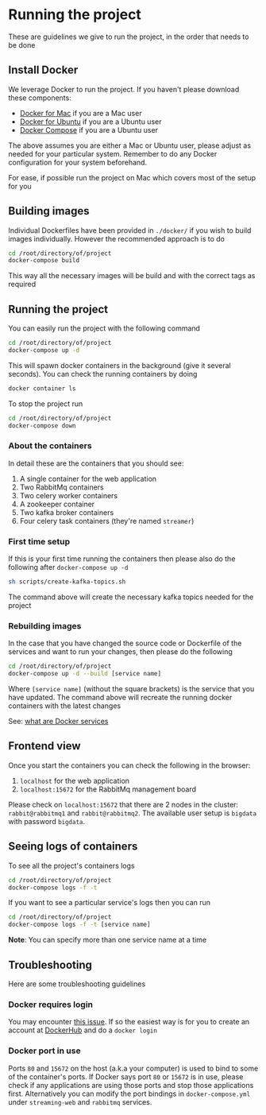 # Running the project

These are guidelines we give to run the project, in the order that needs to be done

## Install Docker
We leverage Docker to run the project. If you haven't please download these components:
- [Docker for Mac](https://docs.docker.com/docker-for-mac/install/) if you are a Mac user
- [Docker for Ubuntu](https://docs.docker.com/install/linux/docker-ce/ubuntu/) if you are a Ubuntu user
- [Docker Compose](https://docs.docker.com/compose/install/#install-compose) if you are a Ubuntu user

The above assumes you are either a Mac or Ubuntu user, please adjust as needed for your particular system.
Remember to do any Docker configuration for your system beforehand.

For ease, if possible run the project on Mac which covers most of the setup for you

## Building images
Individual Dockerfiles have been provided in `./docker/` if you wish to build images individually.
However the recommended approach is to do
```bash
cd /root/directory/of/project
docker-compose build
```

This way all the necessary images will be build and with the correct tags as required

## Running the project
You can easily run the project with the following command
```bash
cd /root/directory/of/project
docker-compose up -d
```

This will spawn docker containers in the background (give it several seconds). You can check the running containers by doing
```bash
docker container ls
```

To stop the project run
```bash
cd /root/directory/of/project
docker-compose down
```

### About the containers
In detail these are the containers that you should see:
1. A single container for the web application
2. Two RabbitMq containers
3. Two celery worker containers
4. A zookeeper container
5. Two kafka broker containers
6. Four celery task containers (they're named `streamer`)

### First time setup
If this is your first time running the containers then please also do the following after `docker-compose up -d`
```bash
sh scripts/create-kafka-topics.sh
```
The command above will create the necessary kafka topics needed for the project

### Rebuilding images
In the case that you have changed the source code or Dockerfile of the services and want to run your changes, then please do the following
```bash
cd /root/directory/of/project
docker-compose up -d --build [service name]
```
Where `[service name]` (without the square brackets) is the service that you have updated. The command above will recreate the running docker containers
with the latest changes

See: [what are Docker services](https://docs.docker.com/compose/compose-file/compose-file-v2/#service-configuration-reference)

## Frontend view
Once you start the containers you can check the following in the browser:
1. `localhost` for the web application
2. `localhost:15672` for the RabbitMq management board

Please check on `localhost:15672` that there are 2 nodes in the cluster: `rabbit@rabbitmq1` and `rabbit@rabbitmq2`. The available user setup is `bigdata` with password `bigdata`.

## Seeing logs of containers
To see all the project's containers logs
```bash
cd /root/directory/of/project
docker-compose logs -f -t
```

If you want to see a particular service's logs then you can run
```bash
cd /root/directory/of/project
docker-compose logs -f -t [service name]
```
__Note__: You can specify more than one service name at a time

## Troubleshooting
Here are some troubleshooting guidelines

### Docker requires login
You may encounter [this issue](https://github.com/docker/hub-feedback/issues/1103). If so the easiest way is for you to create an account
at [DockerHub](https://hub.docker.com/) and do a `docker login`

### Docker port in use
Ports `80` and `15672` on the host (a.k.a your computer) is used to bind to some of the container's ports. If Docker says port `80` or `15672` is in use,
please check if any applications are using those ports and stop those applications first. Alternatively you can modify the port bindings in `docker-compose.yml`
under `streaming-web` and `rabbitmq` services.